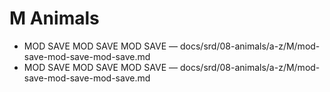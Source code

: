 # M Animals

- MOD SAVE             MOD SAVE            MOD SAVE — docs/srd/08-animals/a-z/M/mod-save-mod-save-mod-save.md
- MOD SAVE             MOD SAVE            MOD SAVE — docs/srd/08-animals/a-z/M/mod-save-mod-save-mod-save.md
